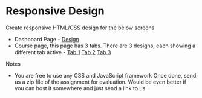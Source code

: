 # Responsive Design

Create responsive HTML/CSS design for the below screens

* Dashboard Page - [Design](dashboard.png)
* Course page, this page has 3 tabs. There are 3 designs, each showing a different tab active - [Tab 1](course-tab1.png) [Tab 2](course-tab2.png) [Tab 3](course-tab3.png)


Notes

* You are free to use any CSS and JavaScript framework
Once done, send us a zip file of the assignment for evaluation. Would be even better if you can host it somewhere and just send a link to us. 
